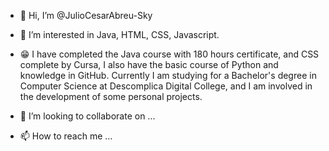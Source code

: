 - 👋 Hi, I’m @JulioCesarAbreu-Sky
- 👀 I’m interested in Java, HTML, CSS, Javascript.
- 😁 I have completed the Java course with 180 hours certificate, and CSS complete by Cursa, I also have the basic course of Python and knowledge in GitHub.
Currently I am studying for a Bachelor's degree in Computer Science at Descomplica Digital College, and I am involved in the development of some personal projects.

- 💞️ I’m looking to collaborate on ...
- 📫 How to reach me ...

<!---
JulioCesarAbreu-Sky/JulioCesarAbreu-Sky is a ✨ special ✨ repository because its `README.md` (this file) appears on your GitHub profile.
You can click the Preview link to take a look at your changes.
--->

